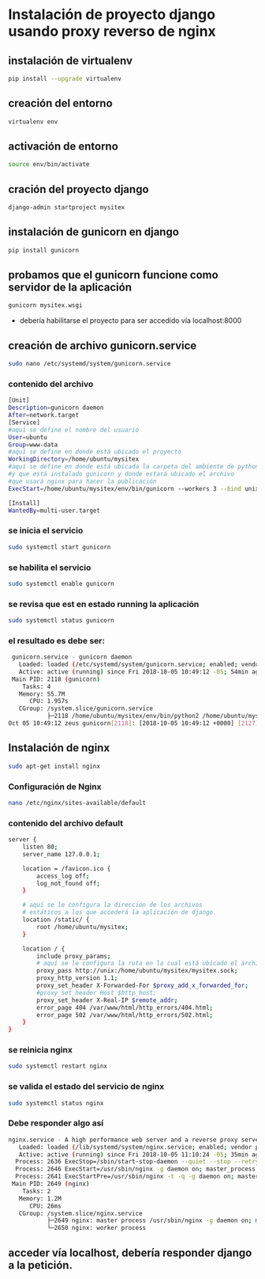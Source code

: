 # Instalación de proyecto django usando proxy reverso de nginx

## instalación de  virtualenv

```sh
pip install --upgrade virtualenv
```

## creación del entorno

```sh
virtualenv env
```

## activación de entorno

```sh
source env/bin/activate
```

## cración del proyecto django

```sh
django-admin startproject mysitex
```

## instalación de gunicorn en django

```sh
pip install gunicorn
```

## probamos que el gunicorn funcione como servidor de la aplicación

```sh
gunicorn mysitex.wsgi
```

- debería habilitarse el proyecto para ser accedido vía localhost:8000

## creación de archivo gunicorn.service

```sh
sudo nano /etc/systemd/system/gunicorn.service
```

### contenido del archivo

```sh
[Unit]
Description=gunicorn daemon
After=network.target
[Service]
#aquí se define el nombre del usuario
User=ubuntu
Group=www-data
#aquí se define en donde está ubicado el proyecto
WorkingDirectory=/home/ubuntu/mysitex
#aquí se define en donde está ubicada la carpeta del ambiente de python
#y que está instalado gunicorn y donde estará ubicado el archivo 
#que usará nginx para hacer la publicación
ExecStart=/home/ubuntu/mysitex/env/bin/gunicorn --workers 3 --bind unix:/home/ubuntu/mysitex/mysitex.sock mysitex.wsgi:application

[Install]
WantedBy=multi-user.target
```

### se inicia el servicio

```sh
sudo systemctl start gunicorn
```

### se habilita el servicio

```sh
sudo systemctl enable gunicorn
```

### se revisa que est en estado running la aplicación

```sh
sudo systemctl status gunicorn
```

### el resultado es debe ser:

```sh
 gunicorn.service - gunicorn daemon
   Loaded: loaded (/etc/systemd/system/gunicorn.service; enabled; vendor preset: enabled)
   Active: active (running) since Fri 2018-10-05 10:49:12 -05; 54min ago
 Main PID: 2118 (gunicorn)
    Tasks: 4
   Memory: 55.7M
      CPU: 1.957s
   CGroup: /system.slice/gunicorn.service
           ├─2118 /home/ubuntu/mysitex/env/bin/python2 /home/ubuntu/mysitex/env/bin/gunicorn --workers 3 --bind unix:/home/ubuntu           ├─2125 /home/ubuntu/mysitex/env/bin/python2 /home/ubuntu/mysitex/env/bin/gunicorn --workers 3 --bind unix:/home/ubuntu           ├─2127 /home/ubuntu/mysitex/env/bin/python2 /home/ubuntu/mysitex/env/bin/gunicorn --workers 3 --bind unix:/home/ubuntu           └─2129 /home/ubuntu/mysitex/env/bin/python2 /home/ubuntu/mysitex/env/bin/gunicorn --workers 3 --bind unix:/home/ubuntu
Oct 05 10:49:12 zeus gunicorn[2118]: [2018-10-05 10:49:12 +0000] [2127] [INFO] Booting worker with pid: 2127
```

## Instalación de nginx

```sh
sudo apt-get install nginx
```

### Configuración de Nginx

```sh
nano /etc/nginx/sites-available/default
```

### contenido del archivo default

```sh
server {
    listen 80;
    server_name 127.0.0.1;

    location = /favicon.ico {
        access_log off;
        log_not_found off;
    }

    # aquí se le configura la dirección de los archivos
    # estáticos a los que accederá la aplicación de django
    location /static/ {
        root /home/ubuntu/mysitex;
    }

    location / {
        include proxy_params;
        # aquí se le configura la ruta en la cual está ubicado el archivo sock que se comunicará con nginx para publicar la aplicación
        proxy_pass http://unix:/home/ubuntu/mysitex/mysitex.sock;
        proxy_http_version 1.1;
        proxy_set_header X-Forwarded-For $proxy_add_x_forwarded_for;
        #proxy_set_header Host $http_host;
        proxy_set_header X-Real-IP $remote_addr;
        error_page 404 /var/www/html/http_errors/404.html;
        error_page 502 /var/www/html/http_errors/502.html;
    }
}
```

### se reinicia nginx

```sh
sudo systemctl restart nginx
```

### se valida el estado del servicio de nginx

```sh
sudo systemctl status nginx
```

### Debe responder algo así

```sh
nginx.service - A high performance web server and a reverse proxy server
   Loaded: loaded (/lib/systemd/system/nginx.service; enabled; vendor preset: enabled)
   Active: active (running) since Fri 2018-10-05 11:10:24 -05; 35min ago
  Process: 2636 ExecStop=/sbin/start-stop-daemon --quiet --stop --retry QUIT/5 --pidfile /run/nginx.pid (code=exited, status=2)
  Process: 2646 ExecStart=/usr/sbin/nginx -g daemon on; master_process on; (code=exited, status=0/SUCCESS)
  Process: 2641 ExecStartPre=/usr/sbin/nginx -t -q -g daemon on; master_process on; (code=exited, status=0/SUCCESS)
 Main PID: 2649 (nginx)
    Tasks: 2
   Memory: 1.2M
      CPU: 26ms
   CGroup: /system.slice/nginx.service
           ├─2649 nginx: master process /usr/sbin/nginx -g daemon on; master_process on
           └─2650 nginx: worker process

```

## acceder vía localhost, debería responder django a la petición.